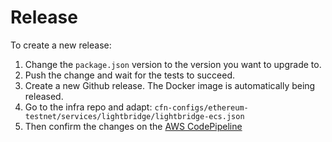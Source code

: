 # Release

To create a new release: 
1. Change the `package.json` version to the version you want to upgrade to.
2. Push the change and wait for the tests to succeed.
3. Create a new Github release. The Docker image is automatically being released. 
4. Go to the infra repo and adapt: `cfn-configs/ethereum-testnet/services/lightbridge/lightbridge-ecs.json`
5. Then confirm the changes on the [AWS CodePipeline](https://us-east-2.console.aws.amazon.com/codesuite/codepipeline/pipelines/ethereum-testnet-services-pipeline/view?region=us-east-2)